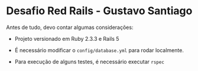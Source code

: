 # Desafio Red Rails - Gustavo Santiago

Antes de tudo, devo contar algumas considerações:

* Projeto versionado em Ruby 2.3.3 e Rails 5 

* É necessário modificar o ``` config/database.yml ``` para rodar localmente.

* Para execução de alguns testes, é necessário executar ``` rspec ```